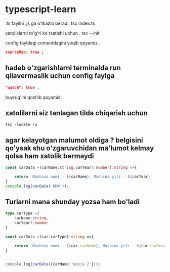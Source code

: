 # typescript-learn

.ts fayilni .js ga o'tkazib beradi.
tsc index.ts

xatoliklarni to'g'ri ko'rsatishi uchun .
tsc --init

config fayldagi comentdagini yoqib qoyamiz.
``` json
sourceMap: true ;
```

## hadeb o'zgarishlarni terminalda run qilavermaslik uchun config faylga 
``` json
"watch": true ,
```
 buyrug'ini qoshib qoyamiz.

## xatolilarni siz tanlagan tilda chiqarish uchun
```command
tsc -locale ru
```
## agar kelayotgan malumot oldiga ? belgisini qo'ysak  shu o'zgaruvchidan ma'lumot kelmay qolsa ham xatolik bermaydi 
```typescript
const carData =(carName:string,carYear?:number):string =>{

    return `Mashina nomi - ${carName}, Mashina yili - ${carYear}`
}
console.log(carData('BMW'));
```

## Turlarni mana shunday yozsa ham bo'ladi
```typescript
type carType ={
    carName:string,
    carYear?:number
}

const carData =(car:carType):string =>{

    return `Mashina nomi - ${car.carName}, Mashina yili - ${car.carYear}`
}


console.log(carData({carName:'Nexia 2'}));
```